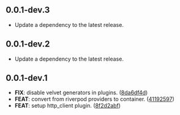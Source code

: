 ## 0.0.1-dev.3

 - Update a dependency to the latest release.

## 0.0.1-dev.2

 - Update a dependency to the latest release.

## 0.0.1-dev.1

 - **FIX**: disable velvet generators in plugins. ([8da6df4d](https://github.com/stratumfoundry/velvet/commit/8da6df4db3dffc597b55c40ca56c9c3ea8f15e33))
 - **FEAT**: convert from riverpod providers to container. ([41192597](https://github.com/stratumfoundry/velvet/commit/411925972b5aa969372af60375e102123a8558ab))
 - **FEAT**: setup http_client plugin. ([8f2d2abf](https://github.com/stratumfoundry/velvet/commit/8f2d2abf5492a28cd645b5d434916d1f7876c3d3))

